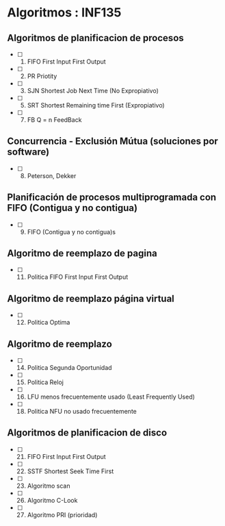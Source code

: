 # **Algoritmos : INF135**
## **Algoritmos de planificacion de procesos**
- [ ] 1. FIFO First Input First Output
- [ ] 2. PR Priotity
- [ ] 3. SJN Shortest Job Next Time (No Expropiativo)
- [ ] 5. SRT Shortest Remaining time First (Expropiativo)
- [ ] 7. FB Q = n FeedBack
## **Concurrencia - Exclusión Mútua (soluciones por software)**
- [ ] 8. Peterson, Dekker

## **Planificación de procesos multiprogramada con FIFO (Contigua y no contigua)**
- [ ] 9. FIFO (Contigua y no contigua)s
## **Algoritmo de reemplazo de pagina**
- [ ] 11. Politica FIFO First Input First Output
## **Algoritmo de reemplazo página virtual**
- [ ] 12. Politica Optima
## **Algoritmo de reemplazo**
- [ ] 14. Politica Segunda Oportunidad
- [ ] 15. Politica Reloj
- [ ] 16. LFU menos frecuentemente usado (Least Frequently Used)
- [ ] 18. Politica NFU no usado frecuentemente
## **Algoritmos de planificacion de disco**
- [ ] 21. FIFO First Input First Output
- [ ] 22. SSTF Shortest Seek Time First
- [ ] 23. Algoritmo scan
- [ ] 26. Algoritmo C-Look
- [ ] 27. Algoritmo PRI (prioridad)